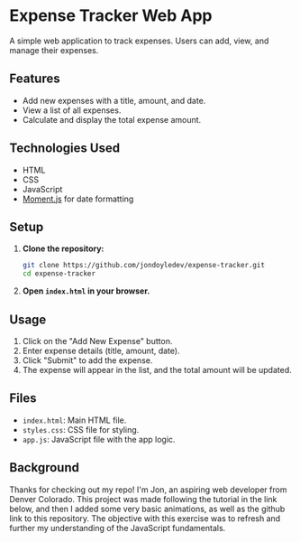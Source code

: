 # Expense Tracker Web App

A simple web application to track expenses. Users can add, view, and manage their expenses.

## Features

- Add new expenses with a title, amount, and date.
- View a list of all expenses.
- Calculate and display the total expense amount.

## Technologies Used

- HTML
- CSS
- JavaScript
- [Moment.js](https://momentjs.com/) for date formatting

## Setup

1. **Clone the repository:**

    ```bash
    git clone https://github.com/jondoyledev/expense-tracker.git
    cd expense-tracker
    ```

2. **Open `index.html` in your browser.**

## Usage

1. Click on the "Add New Expense" button.
2. Enter expense details (title, amount, date).
3. Click "Submit" to add the expense.
4. The expense will appear in the list, and the total amount will be updated.

## Files

- `index.html`: Main HTML file.
- `styles.css`: CSS file for styling.
- `app.js`: JavaScript file with the app logic.

## Background

Thanks for checking out my repo! I'm Jon, an aspiring web developer from Denver Colorado. This project was made following the tutorial in the link below, and then I added some very basic animations, as well as the github link to this repository. The objective with this exercise was to refresh and further my understanding of the JavaScript fundamentals.
